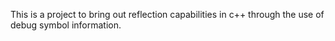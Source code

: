 This is a project to bring out reflection capabilities in c++ through the use of debug symbol information.
